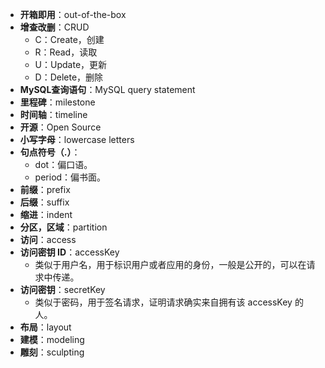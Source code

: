 - **开箱即用**：out-of-the-box
- **增查改删**：CRUD
	- C：Create，创建
	- R：Read，读取
	- U：Update，更新
	- D：Delete，删除
- **MySQL查询语句**：MySQL query statement
- **里程碑**：milestone
- **时间轴**：timeline
- **开源**：Open Source
- **小写字母**：lowercase letters
- **句点符号（.）**：
	- dot：偏口语。
	- period：偏书面。
- **前缀**：prefix
- **后缀**：suffix
- **缩进**：indent
- **分区，区域**：partition
- **访问**：access
- **访问密钥 ID**：accessKey
	- 类似于用户名，用于标识用户或者应用的身份，一般是公开的，可以在请求中传递。
- **访问密钥**：secretKey
	- 类似于密码，用于签名请求，证明请求确实来自拥有该 accessKey 的人。
- **布局**：layout
- **建模**：modeling
- **雕刻**：sculpting